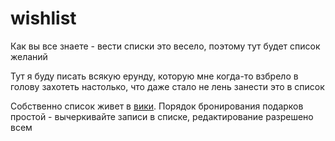 # wishlist
Как вы все знаете - вести списки это весело, поэтому тут будет список желаний

Тут я буду писать всякую ерунду, которую мне когда-то взбрело в голову захотеть настолько, что даже стало не лень занести это в список

Собственно список живет в [вики](https://github.com/kudrevatykh/wishlist/wiki). Порядок бронирования подарков простой - вычеркивайте записи в списке, редактирование разрешено всем
